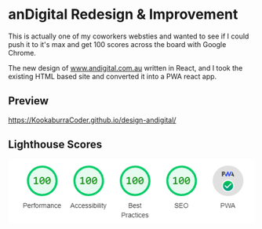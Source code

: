 # anDigital Redesign & Improvement

This is actually one of my coworkers websties and wanted to see if I could push it to it's max and get 100 scores across the board with Google Chrome.

The new design of www.andigital.com.au written in React, and I took the existing HTML based site and converted it into a PWA react app.

## Preview

https://KookaburraCoder.github.io/design-andigital/

## Lighthouse Scores
<img src="https://raw.githubusercontent.com/KookaburraCoder/design-andigital/main/lighthouse.PNG" alt="scores-missing" />
